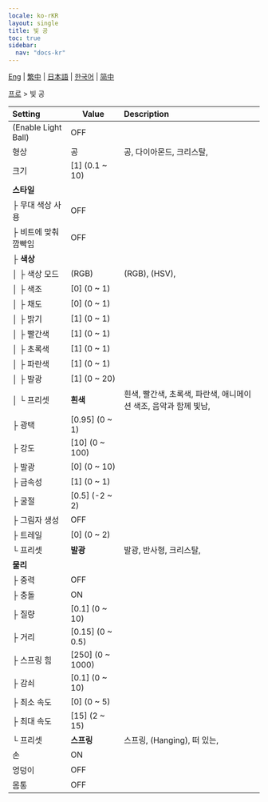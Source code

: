 ```yaml
---
locale: ko-rKR
layout: single
title: 빛 공
toc: true
sidebar:
  nav: "docs-kr"
---
```

[Eng](/dancexr/menu/2025.4/actor/light_ball) | [繁中](/tw/dancexr/menu/2025.4/actor/light_ball) | [日本語](/jp/dancexr/menu/2025.4/actor/light_ball) | [한국어](/kr/dancexr/menu/2025.4/actor/light_ball) | [简中](/zh/dancexr/menu/2025.4/actor/light_ball)

[프로](../menu#프로) > 빛 공



| Setting | Value | Description |
| :--- | --- | :--- |
| (Enable Light Ball) | OFF | 
| 형상 | 공 | 공, 다이아몬드, 크리스탈, 
| 크기 | [1] (0.1 ~ 10) | 
| **스타일** | | 
| ├ 무대 색상 사용 | OFF | 
| ├ 비트에 맞춰 깜빡임 | OFF | 
| ├ **색상** | | 
| │ ├ 색상 모드 | (RGB) | (RGB), (HSV), 
| │ ├ 색조 | [0] (0 ~ 1) | 
| │ ├ 채도 | [0] (0 ~ 1) | 
| │ ├ 밝기 | [1] (0 ~ 1) | 
| │ ├ 빨간색 | [1] (0 ~ 1) | 
| │ ├ 초록색 | [1] (0 ~ 1) | 
| │ ├ 파란색 | [1] (0 ~ 1) | 
| │ ├ 발광 | [1] (0 ~ 20) | 
| │ └ 프리셋 | **흰색** | 흰색, 빨간색, 초록색, 파란색, 애니메이션 색조, 음악과 함께 빛남,  |
| ├ 광택 | [0.95] (0 ~ 1) | 
| ├ 강도 | [10] (0 ~ 100) | 
| ├ 발광 | [0] (0 ~ 10) | 
| ├ 금속성 | [1] (0 ~ 1) | 
| ├ 굴절 | [0.5] (-2 ~ 2) | 
| ├ 그림자 생성 | OFF | 
| ├ 트레일 | [0] (0 ~ 2) | 
| └ 프리셋 | **발광** | 발광, 반사형, 크리스탈,  |
| **물리** | | 
| ├ 중력 | OFF | 
| ├ 충돌 | ON | 
| ├ 질량 | [0.1] (0 ~ 10) | 
| ├ 거리 | [0.15] (0 ~ 0.5) | 
| ├ 스프링 힘 | [250] (0 ~ 1000) | 
| ├ 감쇠 | [0.1] (0 ~ 10) | 
| ├ 최소 속도 | [0] (0 ~ 5) | 
| ├ 최대 속도 | [15] (2 ~ 15) | 
| └ 프리셋 | **스프링** | 스프링, (Hanging), 떠 있는,  |
| 손 | ON | 
| 엉덩이 | OFF | 
| 몸통 | OFF | 
